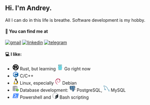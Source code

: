 ## Hi. I'm Andrey.

All I can do in this life is breathe. Software development is my hobby.

#### 📩 You can find me at

[![gmail](https://img.shields.io/badge/Gmail-D14836?style=for-the-badge&logo=gmail&logoColor=white)](mailto:mount.dev.brain@gmail.com)
[![linkedin](https://img.shields.io/badge/LinkedIn-0077B5?style=for-the-badge&logo=linkedin&logoColor=white)](https://www.linkedin.com/in/andreyzvorygin/)
[![telegram](https://img.shields.io/badge/Telegram-2CA5E0?style=for-the-badge&logo=telegram&logoColor=white)](https://t.me/andrey_zvorygin)

#### 💻 I like:

+ <img src="https://github.com/devicons/devicon/blob/master/icons/rust/rust-original.svg" title="Rust" alt="Rust" width="20" height="20"/>&nbsp;Rust, but learning <img src="https://github.com/devicons/devicon/blob/master/icons/go/go-original.svg" title="Go" alt="Go" width="20" height="20"/>&nbsp;Go right now
+ <img src="https://github.com/devicons/devicon/blob/master/icons/c/c-original.svg" title="C" alt="C" width="20" height="20"/>&nbsp;C/C++
+ <img src="https://github.com/devicons/devicon/blob/master/icons/linux/linux-original.svg" title="Linux" alt="Linux" width="20" height="20"/>&nbsp;Linux, especially <img src="https://github.com/devicons/devicon/blob/master/icons/debian/debian-original.svg" title="Debian" alt="Linux" width="20" height="20"/>&nbsp;Debian
+ <img src="https://github.com/devicons/devicon/blob/master/icons/sqldeveloper/sqldeveloper-original.svg" title="SQL" alt="SQL" width="20" height="20"/>&nbsp;Database development: <img src="https://github.com/devicons/devicon/blob/master/icons/postgresql/postgresql-original.svg" title="PostgreSQL" alt="PostgreSQL" width="20" height="20"/>&nbsp;PostgreSQL, <img src="https://github.com/devicons/devicon/blob/master/icons/mysql/mysql-original.svg" title="MySQL" alt="MySQL" width="20" height="20"/>&nbsp;MySQL
+ <img src="https://github.com/devicons/devicon/blob/master/icons/powershell/powershell-original.svg" title="Powershell" alt="Powershell" width="20" height="20"/>&nbsp;Powershell and <img src="https://github.com/devicons/devicon/blob/master/icons/bash/bash-original.svg" title="Bash" alt="Bash" width="20" height="20"/>&nbsp;Bash scripting
